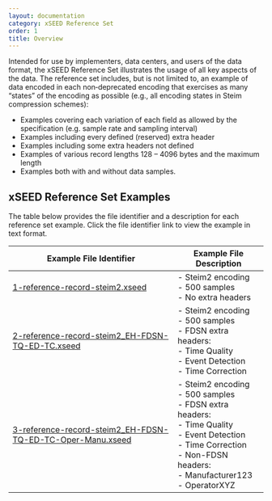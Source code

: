 ```yaml
---
layout: documentation
category: xSEED Reference Set
order: 1
title: Overview
---
```


Intended for use by implementers, data centers, and users of the data format, the xSEED Reference Set illustrates the usage of all key aspects of the data. The reference set includes, but is not limited to, an example of data encoded in each non‐deprecated encoding that exercises as many “states” of the encoding as possible (e.g., all encoding  states in Steim compression schemes):

 - Examples covering each variation of each field as allowed by  the  specification (e.g. sample rate and sampling interval)
 - Examples including every defined (reserved) extra header
 - Examples including some extra headers not defined
 - Examples of various record lengths 128 – 4096 bytes and the maximum length
 - Examples both with and without data samples.

## xSEED Reference Set Examples

The table below provides the file identifier and a description for each reference set example. Click the file identifier link to view the example in text format.

| Example File Identifier                                      | Example File Description                                     |
| ------------------------------------------------------------ | ------------------------------------------------------------ |
| [1-reference-record-steim2.xseed](https://iris-edu.github.io/xseed-specification/documentation/xSEED%20Reference%20Set/Reference-Set-Example-1/) | - Steim2 encoding<br />- 500 samples<br />- No extra headers |
| [2-reference-record-steim2_EH-FDSN-TQ-ED-TC.xseed](https://iris-edu.github.io/xseed-specification/documentation/xSEED%20Reference%20Set/Reference-Set-Example-2/) | - Steim2 encoding<br />- 500 samples<br />- FDSN extra headers:<br />   - Time Quality<br />   - Event Detection<br />   - Time Correction |
| [3-reference-record-steim2_EH-FDSN-TQ-ED-TC-Oper-Manu.xseed](https://iris-edu.github.io/xseed-specification/documentation/xSEED%20Reference%20Set/Reference-Set-Example-3/) | - Steim2 encoding<br />- 500 samples<br />- FDSN extra headers:<br />   - Time Quality<br />   - Event Detection<br />   - Time Correction<br />- Non-FDSN headers:<br />   - Manufacturer123<br />   - OperatorXYZ |

